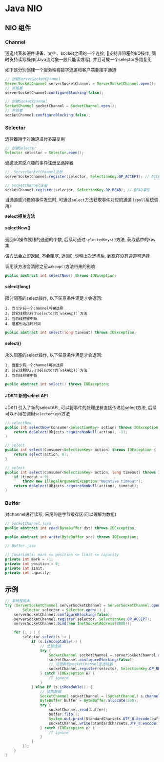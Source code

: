 # Java NIO

## NIO 组件

### Channel

通道代表和硬件设备、文件、socket之间的一个连接, 支持非阻塞的I/O操作, 同时支持读写操作(Java流对象一般只能读或写), 并且可被一个selector多路复用

如下是分别创建一个服务端套接字通道和客户端套接字通道
```java
// 创建ServerSocketChannel
ServerSocketChannel serverSocketChannel = ServerSocketChannel.open();
// 非阻塞
serverSocketChannel.configureBlocking(false);

// 创建SocketChannel
SocketChannel socketChannel = SocketChannel.open();
// 非阻塞
socketChannel.configureBlocking(false);
```

### Selector

选择器用于对通道进行多路复用

```java
// 创建Selector
Selector selector = Selector.open();
```

通道及其感兴趣的事件注册至选择器
```java
//  ServerSocketChannel注册
serverSocketChannel.register(selector, SelectionKey.OP_ACCEPT); // ACCEPT事件

// SocketChannel注册
socketChannel.register(selector, SelectionKey.OP_READ); // READ事件
```

当通道感兴趣的事件发生时, 可通过`select`方法获取事件对应的通道 (`epoll`系统调用)


**select相关方法**

#### selectNow()


返回I/0操作就绪的通道的个数, 后续可通过`selectedKeys()`方法, 获取选中的key集

该方法会立即返回, 不会阻塞, 返回0, 说明上次选择后, 到现在没有通道可选择

调用该方法会清除之前`wakeup()`方法带来的影响

```java
public abstract int selectNow() throws IOException;
```

#### select(long)

限时阻塞的select操作, 以下任意条件满足才会返回:

    1. 当至少有一个channel可被选择
    2. 其它线程执行了selector的`wakeup()`方法
    3. 当前线程被中断
    4. 阻塞到达超时时间

```java
public abstract int select(long timeout) throws IOException;
```

#### select()

永久阻塞的select操作, 以下任意条件满足才会返回:

    1. 当至少有一个channel可被选择
    2. 其它线程执行了selector的`wakeup()`方法
    3. 当前线程被中断

```java
public abstract int select() throws IOException;
```

#### JDK11 新的select API 
JDK11 引入了新的selectAPI, 可以将事件的处理逻辑直接传递给select方法, 后续可以不用在调用`selectedKeys`方法

```java
// selectNow
public int selectNow(Consumer<SelectionKey> action) throws IOException {
    return doSelect(Objects.requireNonNull(action), -1);
}

// select
public int select(Consumer<SelectionKey> action) throws IOException {
    return select(action, 0);
}

// select
public int select(Consumer<SelectionKey> action, long timeout) throws IOException {
    if (timeout < 0)
        throw new IllegalArgumentException("Negative timeout");
    return doSelect(Objects.requireNonNull(action), timeout);
}
```

### Buffer

对channel进行读写, 采用的是字节缓存区(可以理解为数组)

```java
// SocketChannel.java
public abstract int read(ByteBuffer dst) throws IOException;

public abstract int write(ByteBuffer src) throws IOException;
```

```java
// Buffer.java

// Invariants: mark <= position <= limit <= capacity
private int mark = -1;
private int position = 0;
private int limit;
private int capacity;
```


## 示例

```java
// 单线程版本
try (ServerSocketChannel serverSocketChannel = ServerSocketChannel.open();
        Selector selector = Selector.open()) {
    serverSocketChannel.configureBlocking(false);
    serverSocketChannel.register(selector, SelectionKey.OP_ACCEPT);
    serverSocketChannel.bind(new InetSocketAddress(8080));

    for (; ; ) {
        selector.select(s -> {
            if (s.isAcceptable()) {
                // 处理连接
                try {
                    SocketChannel socketChannel = serverSocketChannel.accept();
                    socketChannel.configureBlocking(false);
                    // 注册新的socketChannel至选择器
                    socketChannel.register(selector, SelectionKey.OP_READ);
                } catch (IOException e) {
                    // ignore
                }
            } else if (s.isReadable()) {
                // 读取数据
                SocketChannel socketChannel = (SocketChannel) s.channel();
                ByteBuffer buffer = ByteBuffer.allocate(200);
                try {
                    socketChannel.read(buffer);
                    buffer.flip();
                    System.out.print(StandardCharsets.UTF_8.decode(buffer));
                    socketChannel.write(StandardCharsets.UTF_8.encode("你好\n"));
                } catch (IOException e) {
                    // ignore
                }
            }
        });
    }
}
```